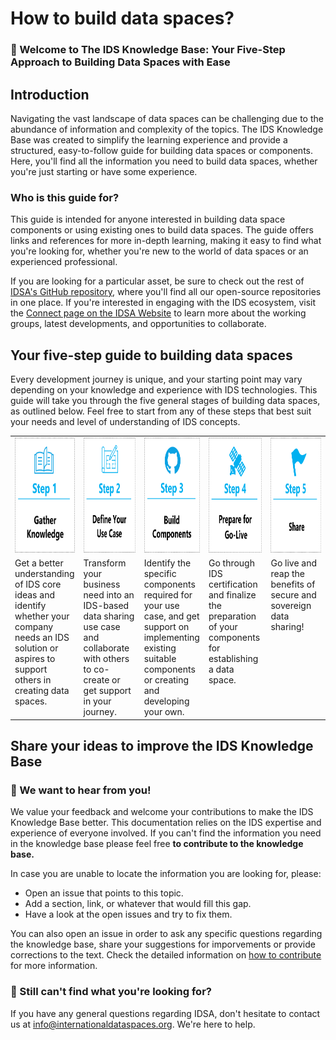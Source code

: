 # How to build data spaces?
### :dart: Welcome to The IDS Knowledge Base: Your Five-Step Approach to Building Data Spaces with Ease

## Introduction
Navigating the vast landscape of data spaces can be challenging due to the abundance of information and complexity of the topics. The IDS Knowledge Base was created to simplify the learning experience and provide a structured, easy-to-follow guide for building data spaces or components. Here, you'll find all the information you need to build data spaces, whether you're just starting or have some experience.

### Who is this guide for?
This guide is intended for anyone interested in building data space components or using existing ones to build data spaces. The guide offers links and references for more in-depth learning, making it easy to find what you're looking for, whether you're new to the world of data spaces or an experienced professional.

If you are looking for a particular asset, be sure to check out the rest of [IDSA's GitHub repository](https://github.com/International-Data-Spaces-Association/idsa), where you'll find all our open-source repositories in one place. If you're interested in engaging with the IDS ecosystem, visit the [Connect page on the IDSA Website](https://internationaldataspaces.org/connect/) to learn more about the working groups, latest developments, and opportunities to collaborate.

## Your five-step guide to building data spaces
Every development journey is unique, and your starting point may vary depending on your knowledge and experience with IDS technologies. This guide will take you through the five general stages of building data spaces, as outlined below.
Feel free to start from any of these steps that best suit your needs and level of understanding of IDS concepts.

<table class="images" border="0px" width="100%"  style="border:0px solid white; width:100%;">
    <tr style="border: 0px;">
        <td width="20%" align="center" style="border:0px; width:20%">
            <a href="/how-to-build-data-spaces/1_Gather-Knowledge.md"><img src="https://github.com/International-Data-Spaces-Association/idsa/blob/Update_KnowledgeBase_v.20/how-to-build-data-spaces/images/step1.png" width="156.8px" height="184px"></a> 
        </td>
        <td width="20%" align="center" style="border:0px; width:20%">
            <a href="/how-to-build-data-spaces/2_Define-Your-Use-Case.md"><img src="https://github.com/International-Data-Spaces-Association/idsa/blob/Update_KnowledgeBase_v.20/how-to-build-data-spaces/images/step2.png" width="156.8px" height="184px"></a>
        </td>
        <td width="20%" align="center" style="border:0px; width:20%">
            <a href="/how-to-build-data-spaces/3_Build-Components.md"><img src="https://github.com/International-Data-Spaces-Association/idsa/blob/Update_KnowledgeBase_v.20/how-to-build-data-spaces/images/step3.png" width="156.8px" height="184px"></a>
        </td>
        <td width="20%" align="center" style="border:0px; width:20%">
            <a href="/how-to-build-data-spaces/4_Prepare-for-Go-Live.md"><img src="https://github.com/International-Data-Spaces-Association/idsa/blob/Update_KnowledgeBase_v.20/how-to-build-data-spaces/images/step4.png" width="156.8px" height="184px"></a>
        </td>
        <td width="20%" align="center" style="border:0px; width:20%">
            <a href="/how-to-build-data-spaces/5_Share.md"><img src="https://github.com/International-Data-Spaces-Association/idsa/blob/Update_KnowledgeBase_v.20/how-to-build-data-spaces/images/step5.png" width="156.8px" height="184px"></a>
        </td>
    </tr>
  <tr style="border: 0px;">
        <td width="20%" valign="top" style="border:0px; width:20%">
            Get a better understanding of IDS core ideas and identify whether your company needs an IDS solution or aspires to support others in creating data spaces.
        </td>
        <td width="20%" valign="top" style="border:0px; width:20%">
            Transform your business need into an IDS-based data sharing use case and collaborate with others to co-create or get support in your journey.
        </td>
        <td width="20%" valign="top" style="border:0px; width:20%">
            Identify the specific components required for your use case, and get support on implementing existing suitable components or creating and developing your own.
        </td>
        <td width="20%" valign="top" style="border:0px; width:20%">
            Go through IDS certification and finalize the preparation of your components for establishing a data space.
        </td>
        <td width="20%" valign="top" style="border:0px; width:20%" valign=top">
            Go live and reap the benefits of secure and sovereign data sharing!
        </td>
    </tr>
  
</table>

## Share your ideas to improve the IDS Knowledge Base 
### :mega: We want to hear from you!
We value your feedback and welcome your contributions to make the IDS Knowledge Base better. This documentation relies on the IDS expertise and experience of everyone involved. If you can't find the information you need in the knowledge base please feel free **to contribute to the knowledge base.** 

In case you are unable to locate the information you are looking for, please:
+ Open an issue that points to this topic. 
+ Add a section, link, or whatever that would fill this gap.
+ Have a look at the open issues and try to fix them.

You can also open an issue in order to ask any specific questions regarding the knowledge base, share your suggestions for imporvements or provide corrections to the text. 
Check the detailed information on [how to contribute](/how-to-build-data-spaces/CONTRIBUTING.md) for more information.

### :mag_right: Still can't find what you're looking for?
If you  have any general questions regarding IDSA, don't hesitate to contact us at [info@internationaldataspaces.org](mailto:info@internationaldataspaces.org ). We're here to help.
